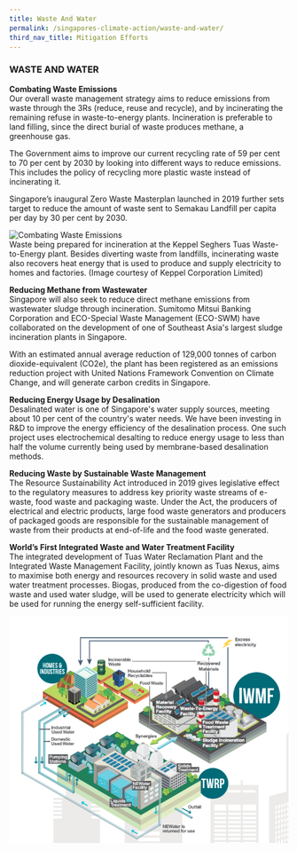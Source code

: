 ```yaml
---
title: Waste And Water
permalink: /singapores-climate-action/waste-and-water/
third_nav_title: Mitigation Efforts
---
```


### WASTE AND WATER

**Combating Waste Emissions**
<br>Our overall waste management strategy aims to reduce emissions from waste through the 3Rs (reduce, reuse and recycle), and by incinerating the remaining refuse in waste-to-energy plants. Incineration is preferable to land filling, since the direct burial of waste produces methane, a greenhouse gas.

The Government aims to improve our current recycling rate of 59 per cent to 70 per cent by 2030 by looking into different ways to reduce emissions. This includes the policy of recycling more plastic waste instead of incinerating it.

Singapore’s inaugural Zero Waste Masterplan launched in 2019 further sets target to reduce the amount of waste sent to Semakau Landfill per capita per day by 30 per cent by 2030. 

![Combating Waste Emissions](/images/combating-waste-emissions.jpg "Combating Waste Emissions")  
Waste being prepared for incineration at the Keppel Seghers Tuas Waste-to-Energy plant. Besides diverting waste from landfills, incinerating waste also recovers heat energy that is used to produce and supply electricity to homes and factories. (Image courtesy of Keppel Corporation Limited)

**Reducing Methane from Wastewater**
<br>Singapore will also seek to reduce direct methane emissions from wastewater sludge through incineration. Sumitomo Mitsui Banking Corporation and ECO-Special Waste Management (ECO-SWM) have collaborated on the development of one of Southeast Asia's largest sludge incineration plants in Singapore.

With an estimated annual average reduction of 129,000 tonnes of carbon dioxide-equivalent (CO2e), the plant has been registered as an emissions reduction project with United Nations Framework Convention on Climate Change, and will generate carbon credits in Singapore.

**Reducing Energy Usage by Desalination**
<br>Desalinated water is one of Singapore's water supply sources, meeting about 10 per cent of the country's water needs. We have been investing in R&D to improve the energy efficiency of the desalination process. One such project uses electrochemical desalting to reduce energy usage to less than half the volume currently being used by membrane-based desalination methods.

**Reducing Waste by Sustainable Waste Management**
<br>The Resource Sustainability Act introduced in 2019 gives legislative effect to the regulatory measures to address key priority waste streams of e-waste, food waste and packaging waste. Under the Act, the producers of electrical and electric products, large food waste generators and producers of packaged goods are responsible for the sustainable management of waste from their products at end-of-life and the food waste generated. 

**World’s First Integrated Waste and Water Treatment Facility**
<br>The integrated development of Tuas Water Reclamation Plant and the Integrated Waste Management Facility, jointly known as Tuas Nexus, aims to maximise both energy and resources recovery in solid waste and used water treatment processes. Biogas, produced from the co-digestion of food waste and used water sludge, will be used to generate electricity which will be used for running the energy self-sufficient facility.  

![tuas-nexus](/images/tuas-nexus.png "tuas-nexus")
